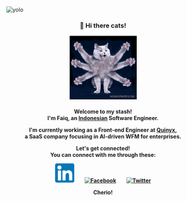 
## 
<img src="https://komarev.com/ghpvc/?username=kaboel&style=flat&color=yellowgreen&label=Stalkers" alt="yolo" />

<h3 align="center">👋 Hi there cats!</h3>
<p align="center"><img src="image/cats-wave.gif" width="175" alt="Octo-wave"/></p>

<h4 align="center">
<p>Welcome to my stash! <br/>I'm Faiq, an <a href="https://www.indonesia.travel/gb/en/home">Indonesian</a> Software Engineer.</p>
<p>I'm currently working as a Front-end Engineer at <a href="https://quinyx.com">Quinyx</a>, <br/> a SaaS company focusing in AI-driven WFM for enterprises.</p>
Let's get connected! <br/>You can connect with me through these:</p>
<p>
<a href="https://linkedin.com/in/faiqkaboel/" target="_blank"><img src="image/174857.png" alt="LinkedIn" width="50" height="50"/></a> &nbsp;&nbsp;&nbsp;&nbsp;&nbsp;&nbsp;
<a href="https://facebook.com/faiqkaboel/" target="_blank"><img src="174848.png" alt="Facebook" width="50" height="50"/></a> &nbsp;&nbsp;&nbsp;&nbsp;&nbsp;&nbsp;
<a href="https://twitter.com/krispykaboel/" target="_blank"><img src="124021.png" alt="Twitter" width="50" height="50"/> </a>
</p>
<p>Cherio!
</h4>

##

